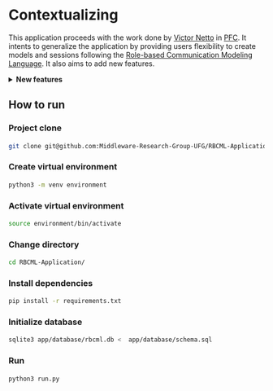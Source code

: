 # Contextualizing
This application proceeds with the work done by [Victor Netto](https://github.com/VictorNetto) in [PFC](https://github.com/VictorNetto/PFC). It intents to generalize the application by providing users flexibility to create models and sessions following the [Role-based Communication Modeling Language](https://repositorio.bc.ufg.br/tede/items/6ae6f1a4-8e17-440a-aed6-f5efc94c3950). It also aims to add new features.
  <details>
  <summary>  <strong> New features </strong> </summary>
    
- **Database:** to store models, sessions users and tokens.
  ![Schema](./media/schema.png)
- **Authentication:** to securely identify who is accessing the application.
- **Invitation system:** to invite users to be part of a session. 

</details>

## How to run
### Project clone
```bash
git clone git@github.com:Middleware-Research-Group-UFG/RBCML-Application.git
```

### Create virtual environment
```bash
python3 -m venv environment
```

###  Activate virtual environment
```bash
source environment/bin/activate
```

### Change directory
```bash
cd RBCML-Application/
```

### Install dependencies
```bash
pip install -r requirements.txt
```

### Initialize database
```bash
sqlite3 app/database/rbcml.db <  app/database/schema.sql
```

### Run
```bash
python3 run.py
```
